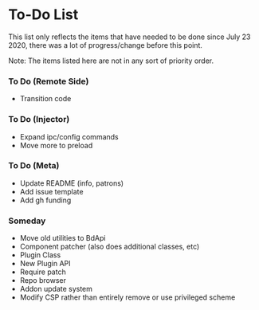# To-Do List

This list only reflects the items that have needed to be done since July 23 2020, there was a lot of progress/change before this point.

Note: The items listed here are not in any sort of priority order.

### To Do (Remote Side)
- Transition code

### To Do (Injector)
- Expand ipc/config commands
- Move more to preload

### To Do (Meta)
- Update README (info, patrons)
- Add issue template
- Add gh funding

### Someday
- Move old utilities to BdApi
- Component patcher (also does additional classes, etc)
- Plugin Class
- New Plugin API
- Require patch
- Repo browser
- Addon update system
- Modify CSP rather than entirely remove or use privileged scheme